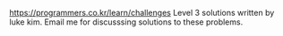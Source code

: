 https://programmers.co.kr/learn/challenges 
Level 3 solutions written by luke kim. 
Email me for discusssing solutions to these problems. 
